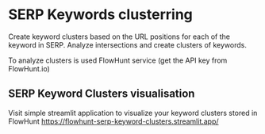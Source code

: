 # SERP Keywords clusterring

Create keyword clusters based on the URL positions for each of the keyword in SERP.
Analyze intersections and create clusters of keywords.

To analyze clusters is used FlowHunt service (get the API key from FlowHunt.io)


## SERP Keyword Clusters visualisation

Visit simple streamlit application to visualize your keyword clusters stored in FlowHunt
https://flowhunt-serp-keyword-clusters.streamlit.app/

